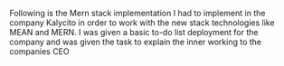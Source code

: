 Following is the Mern stack implementation I had to  implement in the company Kalycito in order to work with the new stack technologies like MEAN and MERN.
I was given a basic to-do list deployment for the company and was given the task to explain the inner working to the companies CEO
